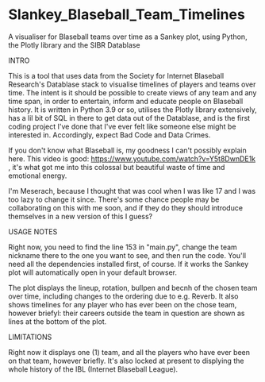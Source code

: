 # Slankey_Blaseball_Team_Timelines
A visualiser for Blaseball teams over time as a Sankey plot, using Python, the Plotly library and the SIBR Datablase

INTRO

This is a tool that uses data from the Society for Internet Blaseball Research's Datablase stack to visualise timelines of players and teams over time.
The intent is it should be possible to create views of any team and any time span, in order to entertain, inform and educate people on Blaseball history.
It is written in Python 3.9 or so, utilises the Plotly library extensively, has a lil bit of SQL in there to get data out of the Datablase,
and is the first coding project I've done that I've ever felt like someone else might be interested in. Accordingly, expect Bad Code and Data Crimes.

If you don't know what Blaseball is, my goodness I can't possibly explain here. This video is good: https://www.youtube.com/watch?v=Y5t8DwnDE1k , it's what got
me into this colossal but beautiful waste of time and emotional energy.

I'm Meserach, because I thought that was cool when I was like 17 and I was too lazy to change it since. There's some chance people may be collaborating on this with me soon, 
and if they do they should introduce themselves in a new version of this I guess?

USAGE NOTES

Right now, you need to find the line 153 in "main.py", change the team nickname there to the one you want to see, and then run the code. 
You'll need all the dependencies installed first, of course.
If it works the Sankey plot will automatically open in your default browser.

The plot displays the lineup, rotation, bullpen and becnh of the chosen team over time, including changes to the ordering due to e.g. Reverb. 
It also shows timelines for any player who has ever been on the chose team, however briefyl: their careers outside the team in question are shown
as lines at the bottom of the plot.

LIMITATIONS

Right now it displays one (1) team, and all the players who have ever been on that team, however briefly.
It's also locked at present to displying the whole history of the IBL (Internet Blaseball League).
